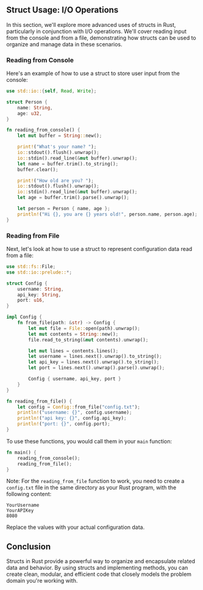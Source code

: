 
## Struct Usage: I/O Operations

In this section, we'll explore more advanced uses of structs in Rust, particularly in conjunction with I/O operations. We'll cover reading input from the console and from a file, demonstrating how structs can be used to organize and manage data in these scenarios.

### Reading from Console
Here's an example of how to use a struct to store user input from the console:

```rust
use std::io::{self, Read, Write};

struct Person {
    name: String,
    age: u32,
}

fn reading_from_console() {
    let mut buffer = String::new();

    print!("What's your name? ");
    io::stdout().flush().unwrap();
    io::stdin().read_line(&mut buffer).unwrap();
    let name = buffer.trim().to_string();
    buffer.clear();

    print!("How old are you? ");
    io::stdout().flush().unwrap();
    io::stdin().read_line(&mut buffer).unwrap();
    let age = buffer.trim().parse().unwrap();

    let person = Person { name, age };
    println!("Hi {}, you are {} years old!", person.name, person.age);
}
```

### Reading from File

Next, let's look at how to use a struct to represent configuration data read from a file:

```rust
use std::fs::File;
use std::io::prelude::*;

struct Config {
    username: String,
    api_key: String,
    port: u16,
}

impl Config {
    fn from_file(path: &str) -> Config {
        let mut file = File::open(path).unwrap();
        let mut contents = String::new();
        file.read_to_string(&mut contents).unwrap();

        let mut lines = contents.lines();
        let username = lines.next().unwrap().to_string();
        let api_key = lines.next().unwrap().to_string();
        let port = lines.next().unwrap().parse().unwrap();

        Config { username, api_key, port }
    }
}

fn reading_from_file() {
    let config = Config::from_file("config.txt");
    println!("username: {}", config.username);
    println!("api key: {}", config.api_key);
    println!("port: {}", config.port);
}
```

To use these functions, you would call them in your `main` function:

```rust
fn main() {
    reading_from_console();
    reading_from_file();
}
```

Note: For the `reading_from_file` function to work, you need to create a `config.txt` file in the same directory as your Rust program, with the following content:

```
YourUsername
YourAPIKey
8080
```

Replace the values with your actual configuration data.

## Conclusion

Structs in Rust provide a powerful way to organize and encapsulate related data and behavior. By using structs and implementing methods, you can create clean, modular, and efficient code that closely models the problem domain you're working with.
